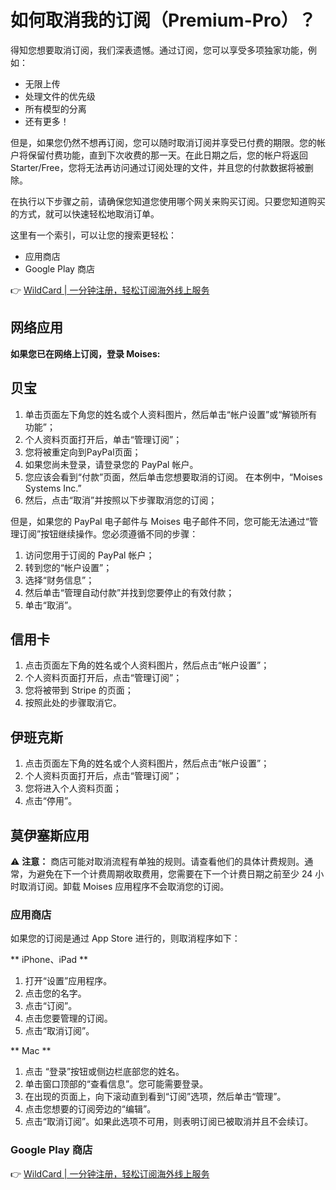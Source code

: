 # 如何取消我的订阅（Premium-Pro）？

得知您想要取消订阅，我们深表遗憾。通过订阅，您可以享受多项独家功能，例如：

- 无限上传
- 处理文件的优先级
- 所有模型的分离
- 还有更多！

但是，如果您仍然不想再订阅，您可以随时取消订阅并享受已付费的期限。您的帐户将保留付费功能，直到下次收费的那一天。在此日期之后，您的帐户将返回 Starter/Free，您将无法再访问通过订阅处理的文件，并且您的付款数据将被删除。

在执行以下步骤之前，请确保您知道您使用哪个网关来购买订阅。只要您知道购买的方式，就可以快速轻松地取消订单。

这里有一个索引，可以让您的搜索更轻松：

- 应用商店
- Google Play 商店

👉 [WildCard | 一分钟注册，轻松订阅海外线上服务](https://bbtdd.com/WildCard)

## 网络应用

**如果您已在网络上订阅，登录 Moises:**

## 贝宝

1. 单击页面左下角您的姓名或个人资料图片，然后单击“帐户设置”或“解锁所有功能”；
2. 个人资料页面打开后，单击“管理订阅”；
3. 您将被重定向到PayPal页面；
4. 如果您尚未登录，请登录您的 PayPal 帐户。
5. 您应该会看到“付款”页面，然后单击您想要取消的订阅。 在本例中，“Moises Systems Inc.”
6. 然后，点击“取消”并按照以下步骤取消您的订阅；

但是，如果您的 PayPal 电子邮件与 Moises 电子邮件不同，您可能无法通过“管理订阅”按钮继续操作。您必须遵循不同的步骤：

1. 访问您用于订阅的 PayPal 帐户；
2. 转到您的“帐户设置”；
3. 选择“财务信息”；
4. 然后单击“管理自动付款”并找到您要停止的有效付款；
5. 单击“取消”。

## 信用卡

1. 点击页面左下角的姓名或个人资料图片，然后点击“帐户设置”；
2. 个人资料页面打开后，点击“管理订阅”；
3. 您将被带到 Stripe 的页面；
4. 按照此处的步骤取消它。

## 伊班克斯

1. 点击页面左下角的姓名或个人资料图片，然后点击“帐户设置”；
2. 个人资料页面打开后，点击“管理订阅”；
3. 您将进入个人资料页面；
4. 点击“停用”。

## 莫伊塞斯应用

⚠️ **注意：** 商店可能对取消流程有单独的规则。请查看他们的具体计费规则。通常，为避免在下一个计费周期收取费用，您需要在下一个计费日期之前至少 24 小时取消订阅。卸载 Moises 应用程序不会取消您的订阅。

### 应用商店

如果您的订阅是通过 App Store 进行的，则取消程序如下：

** iPhone、iPad **

1. 打开“设置”应用程序。
2. 点击您的名字。
3. 点击“订阅”。
4. 点击您要管理的订阅。
5. 点击“取消订阅”。

** Mac **

1. 点击 “登录”按钮或侧边栏底部您的姓名。
2. 单击窗口顶部的“查看信息”。您可能需要登录。
3. 在出现的页面上，向下滚动直到看到“订阅”选项，然后单击“管理”。
4. 点击您想要的订阅旁边的“编辑”。
5. 点击“取消订阅”。如果此选项不可用，则表明订阅已被取消并且不会续订。

### Google Play 商店

👉 [WildCard | 一分钟注册，轻松订阅海外线上服务](https://bbtdd.com/WildCard)